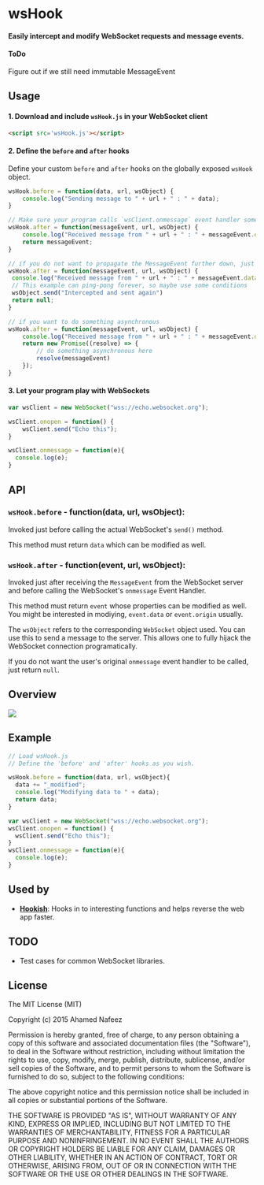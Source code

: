 # wsHook
#### Easily intercept and modify WebSocket requests and message events.


#### ToDo
Figure out if we still need immutable MessageEvent

## Usage

#### 1. Download and include `wsHook.js` in your WebSocket client

```html
<script src='wsHook.js'></script>
```

#### 2. Define the `before` and `after` hooks
Define your custom `before` and `after` hooks on the globally exposed `wsHook` object.

```javascript
wsHook.before = function(data, url, wsObject) {
    console.log("Sending message to " + url + " : " + data);
}

// Make sure your program calls `wsClient.onmessage` event handler somewhere.
wsHook.after = function(messageEvent, url, wsObject) {
    console.log("Received message from " + url + " : " + messageEvent.data);
    return messageEvent;
}

// if you do not want to propagate the MessageEvent further down, just return null
wsHook.after = function(messageEvent, url, wsObject) {
 console.log("Received message from " + url + " : " + messageEvent.data);
 // This example can ping-pong forever, so maybe use some conditions
 wsObject.send("Intercepted and sent again")
 return null;
}

// if you want to do something asynchronous 
wsHook.after = function(messageEvent, url, wsObject) {
    console.log("Received message from " + url + " : " + messageEvent.data);
    return new Promise((resolve) => {
        // do something asynchronous here
        resolve(messageEvent)
    });
}
```

#### 3. Let your program play with WebSockets
```javascript
var wsClient = new WebSocket("wss://echo.websocket.org");

wsClient.onopen = function() {
    wsClient.send("Echo this");
}

wsClient.onmessage = function(e){
  console.log(e);
}
```
## API
### `wsHook.before` - function(data, url, wsObject):
Invoked just before calling the actual WebSocket's `send()` method.

This method must return `data` which can be modified as well.

### `wsHook.after` - function(event, url, wsObject):
Invoked just after receiving the `MessageEvent` from the WebSocket server and before calling the WebSocket's `onmessage` Event Handler.

This method must return `event` whose properties can be modified as well. You might be interested in modiying, `event.data` or `event.origin` usually.

The `wsObject` refers to the corresponding `WebSocket` object used. You can use this to send a message to the server. This allows one to fully hijack the WebSocket connection programatically. 

If you do not want the user's original `onmessage` event handler to be called, just return `null`.


## Overview
<img src="http://skepticfx.com/imgs/wshook.png">

## Example

```javascript
// Load wsHook.js
// Define the 'before' and 'after' hooks as you wish.

wsHook.before = function(data, url, wsObject){
  data += "_modified";
  console.log("Modifying data to " + data);
  return data;
}

var wsClient = new WebSocket("wss://echo.websocket.org");
wsClient.onopen = function() {
  wsClient.send("Echo this");
}
wsClient.onmessage = function(e){
  console.log(e);
}

```

## Used by

* [**Hookish**](https://github.com/skepticfx/hookish): Hooks in to interesting functions and helps reverse the web app faster.

## TODO

* Test cases for common WebSocket libraries.

## License

The MIT License (MIT)

Copyright (c) 2015 Ahamed Nafeez

Permission is hereby granted, free of charge, to any person obtaining a copy
of this software and associated documentation files (the "Software"), to deal
in the Software without restriction, including without limitation the rights
to use, copy, modify, merge, publish, distribute, sublicense, and/or sell
copies of the Software, and to permit persons to whom the Software is
furnished to do so, subject to the following conditions:

The above copyright notice and this permission notice shall be included in all
copies or substantial portions of the Software.

THE SOFTWARE IS PROVIDED "AS IS", WITHOUT WARRANTY OF ANY KIND, EXPRESS OR
IMPLIED, INCLUDING BUT NOT LIMITED TO THE WARRANTIES OF MERCHANTABILITY,
FITNESS FOR A PARTICULAR PURPOSE AND NONINFRINGEMENT. IN NO EVENT SHALL THE
AUTHORS OR COPYRIGHT HOLDERS BE LIABLE FOR ANY CLAIM, DAMAGES OR OTHER
LIABILITY, WHETHER IN AN ACTION OF CONTRACT, TORT OR OTHERWISE, ARISING FROM,
OUT OF OR IN CONNECTION WITH THE SOFTWARE OR THE USE OR OTHER DEALINGS IN THE
SOFTWARE.

